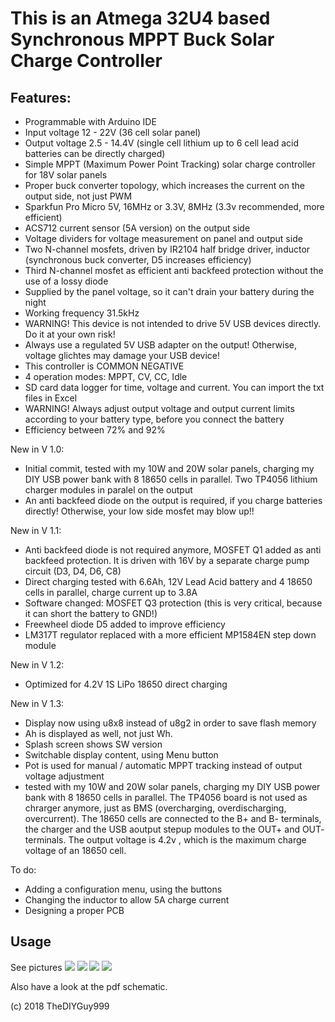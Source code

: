 # This is an Atmega 32U4 based Synchronous MPPT Buck Solar Charge Controller
## Features:
- Programmable with Arduino IDE
- Input voltage 12 - 22V (36 cell solar panel)
- Output voltage 2.5 - 14.4V (single cell lithium up to 6 cell lead acid batteries can be directly charged)
- Simple MPPT (Maximum Power Point Tracking) solar charge controller for 18V solar panels
- Proper buck converter topology, which increases the current on the output side, not just PWM
- Sparkfun Pro Micro 5V, 16MHz or 3.3V, 8MHz (3.3v recommended, more efficient)
- ACS712 current sensor (5A version) on the output side
- Voltage dividers for voltage measurement on panel and output side
- Two N-channel mosfets, driven by IR2104 half bridge driver, inductor (synchronous buck converter, D5 increases efficiency)
- Third N-channel mosfet as efficient anti backfeed protection without the use of a lossy diode
- Supplied by the panel voltage, so it can't drain your battery during the night
- Working frequency 31.5kHz
- WARNING! This device is not intended to drive 5V USB devices directly. Do it at your own risk!
- Always use a regulated 5V USB adapter on the output! Otherwise, voltage glichtes may damage your USB device!
- This controller is COMMON NEGATIVE
- 4 operation modes: MPPT, CV, CC, Idle
- SD card data logger for time, voltage and current. You can import the txt files in Excel
- WARNING! Always adjust output voltage and output current limits according to your battery type, before you connect the battery
- Efficiency between 72% and 92%

New in V 1.0:
- Initial commit, tested with my 10W and 20W solar panels, charging my DIY USB power bank with 8 18650 cells in parallel. Two TP4056 lithium charger modules in paralel on the output
- An anti backfeed diode on the output is required, if you charge batteries directly! Otherwise, your low side mosfet may blow up!!

New in V 1.1:
- Anti backfeed diode is not required anymore, MOSFET Q1 added as anti backfeed protection. It is driven with 16V by a separate charge pump circuit (D3, D4, D6, C8)
- Direct charging tested with 6.6Ah, 12V Lead Acid battery and 4 18650 cells in parallel, charge current up to 3.8A
- Software changed: MOSFET Q3 protection (this is very critical, because it can short the battery to GND!)
- Freewheel diode D5 added to improve efficiency
- LM317T regulator replaced with a more efficient MP1584EN step down module

New in V 1.2:
- Optimized for 4.2V 1S LiPo 18650 direct charging

New in V 1.3:
- Display now using u8x8 instead of u8g2 in order to save flash memory
- Ah is displayed as well, not just Wh.
- Splash screen shows SW version
- Switchable display content, using Menu button
- Pot is used for manual / automatic MPPT tracking instead of output voltage adjustment
- tested with my 10W and 20W solar panels, charging my DIY USB power bank with 8 18650 cells in parallel. The TP4056 board is not used as chrarger anymore, just as BMS (overcharging, overdischarging, overcurrent). The 18650 cells are connected to the B+ and B- terminals, the charger and the USB aoutput stepup modules to the  OUT+ and OUT- terminals. The output voltage is 4.2v , which is the maximum charge voltage of an 18650 cell.

To do:
- Adding a configuration menu, using the buttons
- Changing the inductor to allow 5A charge current
- Designing a proper PCB

## Usage

See pictures
![](https://github.com/TheDIYGuy999/MPPT_Buck_Converter_Synchronous/blob/master/1.jpg)
![](https://github.com/TheDIYGuy999/MPPT_Buck_Converter_Synchronous/blob/master/2.jpg)
![](https://github.com/TheDIYGuy999/MPPT_Buck_Converter_Synchronous/blob/master/3.jpg)
![](https://github.com/TheDIYGuy999/MPPT_Buck_Converter_Synchronous/blob/master/Board.png)

Also have a look at the pdf schematic.

(c) 2018 TheDIYGuy999
